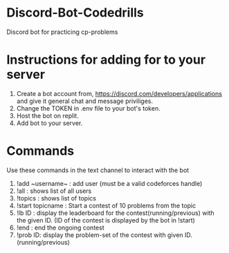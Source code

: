# Discord-Bot-Codedrills
Discord bot for practicing cp-problems

# Instructions for adding for to your server

1. Create a bot account from, https://discord.com/developers/applications and give it general chat and message priviliges.
2. Change the TOKEN in .env file to your bot's token.
3. Host the bot on replit.
4. Add bot to your server.

# Commands
Use these commands in the text channel to interact with the bot
1. !add ~username~ : add user (must be a valid codeforces handle)
2. !all : shows list of all users
3. !topics : shows list of topics
4. !start topicname : Start a contest of 10 problems from the topic
5. !lb ID : display the leaderboard for the contest(running/previous) with the given ID. (ID of the contest is displayed by the bot in !start)
6. !end : end the ongoing contest
7. !prob ID: display the problem-set of the contest with given ID.(running/previous)

